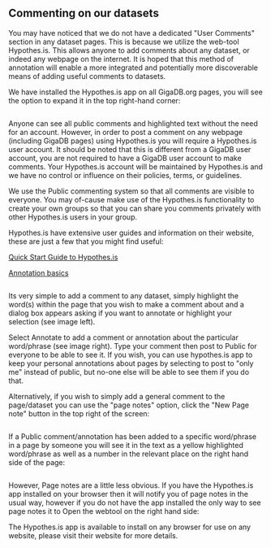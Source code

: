 ## Commenting on our datasets

You may have noticed that we do not have a dedicated "User Comments" section in any dataset pages. This is because we utilize the web-tool Hypothes.is. This allows anyone to add comments about any dataset, or indeed any webpage on the internet. It is hoped that this method of annotation will enable a more integrated and potentially more discoverable means of adding useful comments to datasets.

We have installed the Hypothes.is app on all GigaDB.org pages, you will see the option to expand it in the top right-hand corner:

<image>

Anyone can see all public comments and highlighted text without the need for an account. However, in order to post a comment on any webpage (including GigaDB pages) using Hypothes.is you will require a Hypothes.is user account. It should be noted that this is different from a GigaDB user account, you are not required to have a GigaDB user account to make comments. Your Hypothes.is account will be maintained by Hypothes.is and we have no control or influence on their policies, terms, or guidelines.

We use the Public commenting system so that all comments are visible to everyone. You may of-cause make use of the Hypothes.is functionality to create your own groups so that you can share you comments privately with other Hypothes.is users in your group.

Hypothes.is have extensive user guides and information on their website, these are just a few that you might find useful:

[Quick Start Guide to Hypothes.is](https://web.hypothes.is/help/quick-start-guide/)

[Annotation basics](https://web.hypothes.is/help/annotation-basics/)

<image>


Its very simple to add a comment to any dataset, simply highlight the word(s) within the page that you wish to make a comment about and a dialog box appears asking if you want to annotate or highlight your selection (see image left).

Select Annotate to add a comment or annotation about the particular word/phrase (see image right). Type your comment then post to Public for everyone to be able to see it. If you wish, you can use hypothes.is app to keep your personal annotations about pages by selecting to post to "only me" instead of public, but no-one else will be able to see them if you do that.

Alternatively, if you wish to simply add a general comment to the page/dataset you can use the "page notes" option, click the "New Page note" button in the top right of the screen:


<image>



If a Public comment/annotation has been added to a specific word/phrase in a page by someone you will see it in the text as a yellow highlighted word/phrase as well as a number in the relevant place on the right hand side of the page:

<image>


However, Page notes are a little less obvious. If you have the Hypothes.is app installed on your browser then it will notify you of page notes in the usual way, however if you do not have the app installed the only way to see page notes it to Open the webtool on the right hand side:

<animated-gif>


The Hypothes.is app is available to install on any browser for use on any website, please visit their website for more details.